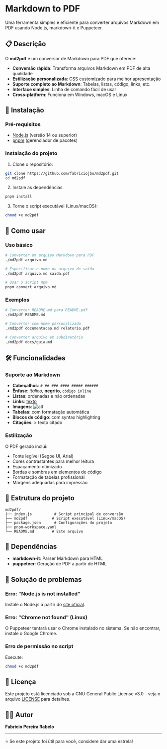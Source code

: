 # Markdown to PDF

Uma ferramenta simples e eficiente para converter arquivos Markdown em PDF usando Node.js, markdown-it e Puppeteer.

## 📋 Descrição

O **md2pdf** é um conversor de Markdown para PDF que oferece:

- **Conversão rápida**: Transforma arquivos Markdown em PDF de alta qualidade
- **Estilização personalizada**: CSS customizado para melhor apresentação
- **Suporte completo ao Markdown**: Tabelas, listas, código, links, etc.
- **Interface simples**: Linha de comando fácil de usar
- **Cross-platform**: Funciona em Windows, macOS e Linux

## 🚀 Instalação

### Pré-requisitos

- [Node.js](https://nodejs.org/) (versão 14 ou superior)
- [pnpm](https://pnpm.io/) (gerenciador de pacotes)

### Instalação do projeto

1. Clone o repositório:
```bash
git clone https://github.com/fabriciojbo/md2pdf.git
cd md2pdf
```

2. Instale as dependências:
```bash
pnpm install
```

3. Torne o script executável (Linux/macOS):
```bash
chmod +x md2pdf
```

## 📖 Como usar

### Uso básico

```bash
# Converter um arquivo Markdown para PDF
./md2pdf arquivo.md

# Especificar o nome do arquivo de saída
./md2pdf arquivo.md saida.pdf

# Usar o script npm
pnpm convert arquivo.md
```

### Exemplos

```bash
# Converter README.md para README.pdf
./md2pdf README.md

# Converter com nome personalizado
./md2pdf documentacao.md relatorio.pdf

# Converter arquivo em subdiretório
./md2pdf docs/guia.md
```

## 🛠️ Funcionalidades

### Suporte ao Markdown

- **Cabeçalhos**: `# ## ### #### ##### ######`
- **Ênfase**: *itálico*, **negrito**, `código inline`
- **Listas**: ordenadas e não ordenadas
- **Links**: [texto](url)
- **Imagens**: ![alt](url)
- **Tabelas**: com formatação automática
- **Blocos de código**: com syntax highlighting
- **Citações**: > texto citado

### Estilização

O PDF gerado inclui:

- Fonte legível (Segoe UI, Arial)
- Cores contrastantes para melhor leitura
- Espaçamento otimizado
- Bordas e sombras em elementos de código
- Formatação de tabelas profissional
- Margens adequadas para impressão

## 📁 Estrutura do projeto

```
md2pdf/
├── index.js          # Script principal de conversão
├── md2pdf           # Script executável (Linux/macOS)
├── package.json      # Configurações do projeto
├── pnpm-workspace.yaml
└── README.md        # Este arquivo
```

## 🔧 Dependências

- **markdown-it**: Parser Markdown para HTML
- **puppeteer**: Geração de PDF a partir de HTML

## 🐛 Solução de problemas

### Erro: "Node.js is not installed"
Instale o Node.js a partir do [site oficial](https://nodejs.org/).

### Erro: "Chrome not found" (Linux)
O Puppeteer tentará usar o Chrome instalado no sistema. Se não encontrar, instale o Google Chrome.

### Erro de permissão no script
Execute:
```bash
chmod +x md2pdf
```

## 📝 Licença

Este projeto está licenciado sob a GNU General Public License v3.0 - veja o arquivo [LICENSE](LICENSE) para detalhes.

## 👨‍💻 Autor

**Fabricio Pereira Rabelo**

---

⭐ Se este projeto foi útil para você, considere dar uma estrela!
